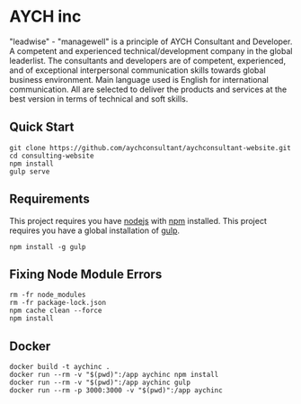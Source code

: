 # AYCH inc
"leadwise" - "managewell" is a principle of AYCH Consultant and Developer. A competent and experienced technical/development company in the global leaderlist. The consultants and developers are of competent, experienced, and of exceptional interpersonal communication skills towards global business environment. Main language used is English for international communication. All are selected to deliver the products and services at the best version in terms of technical and soft skills.

## Quick Start
```
git clone https://github.com/aychconsultant/aychconsultant-website.git
cd consulting-website
npm install
gulp serve
```

## Requirements
This project requires you have [nodejs](https://nodejs.org/en/) with [npm](https://www.npmjs.com/get-npm) installed.
This project requires you have a global installation of [gulp](http://gulpjs.com/).
```
npm install -g gulp
```

## Fixing Node Module Errors
```
rm -fr node_modules
rm -fr package-lock.json
npm cache clean --force
npm install
```

## Docker 
```
docker build -t aychinc .
docker run --rm -v "$(pwd)":/app aychinc npm install
docker run --rm -v "$(pwd)":/app aychinc gulp
docker run --rm -p 3000:3000 -v "$(pwd)":/app aychinc
```
